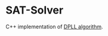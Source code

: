 # SAT-Solver

C++ implementation of [DPLL algorithm](https://en.wikipedia.org/wiki/DPLL_algorithm).
